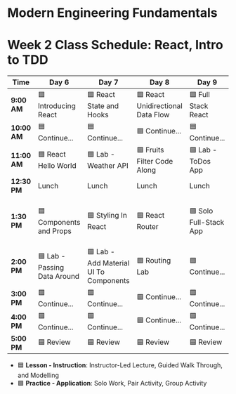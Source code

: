 # Modern Engineering Fundamentals



# Week 2 Class Schedule: React, Intro to TDD

| Time      | Day 6                         | Day 7                         | Day 8            | Day 9                | Day 10              |
|-----------|-------------------------------|-------------------------------|------------------|----------------------|--------------------|
| **9:00 AM**  | 🟦  Introducing React    | 🟦  React State and Hooks     | 🟦 React Unidirectional Data Flow              | 🟦  Full Stack React   | 🟦 TDD In JavaScript   |
| **10:00 AM** | 🟦 Continue...     | 🟦 Continue...           | 🟦 Continue...  | 🟦 Continue...        | 🟦 Continue... |
| **11:00 AM** |   🟩 React Hello World                           |     🟩 Lab - Weather API                        |  🟩 Fruits Filter Code Along                |   🟩 Lab - ToDos App                   |     🟩 Lab - Unit Tests With Jest              |
| **12:30 PM** | Lunch                         | Lunch                         | Lunch            | Lunch                | Lunch              |
| **1:30 PM**  | 🟦 Components and Props                 | 🟦 Styling In React                     | 🟦 React Router | 🟩 Solo Full-Stack App   | 🟦 API Testing With Super Test |
| **2:00 PM**  | 🟩 Lab - Passing Data Around       | 🟩 Lab - Add Material UI To Components        |  🟩 Routing Lab                | 🟩 Continue... |     🟩 Lab - API Tests              |
| **3:00 PM**  |    🟩 Continue...                           |  🟩 Continue...                             |   🟩 Continue...               |   🟩 Continue...                   |  🟩 Continue...                  |
| **4:00 PM**  | 🟩 Continue...                       | 🟩 Continue...                      | 🟩 Continue...         | 🟩 Continue...              | 🟩 Continue...           |
| **5:00 PM**  |    🟦 Review                           |           🟦 Review                    |         🟦 Review         |        🟦 Review              |        🟦 Review            |

- 🟦 **Lesson - Instruction**: Instructor-Led Lecture, Guided Walk Through, and Modelling
- 🟩 **Practice - Application**: Solo Work, Pair Activity, Group Activity

